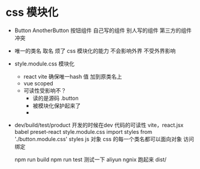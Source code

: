# css 模块化
- Button AnotherButton 按钮组件
    自己写的组件
    别人写的组件
    第三方的组件
    冲突
- 唯一的类名
    取名  烦了
    css 模块化的能力
    不会影响外界 
    不受外界影响
- style.module.css 模块化
    - react  vite
        确保唯一hash 值 加到原类名上
    - vue scoped 
    - 可读性受影响不？
        - 读的是源码 .button
        - 被模块化保护起来了
        - 
- dev/build/test/product
    开发的时候在dev 代码的可读性
    vite，react.jsx  babel preset-react
    style.module.css
    import styles from './button.module.css'
    styles js 对象 css 的每一个类名都可以面向对象
    访问绑定

    npm run build
    npm run test 测试一下
    aliyun ngnix 跑起来 dist/
